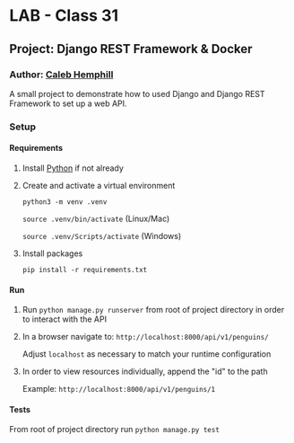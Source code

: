 # LAB - Class 31

## Project: Django REST Framework & Docker

### Author: [Caleb Hemphill](https://github.com/kaylubh)

A small project to demonstrate how to used Django and Django REST Framework to set up a web API.

### Setup

#### Requirements

1. Install [Python](https://www.python.org/) if not already

1. Create and activate a virtual environment

    `python3 -m venv .venv`

    `source .venv/bin/activate` (Linux/Mac)

    `source .venv/Scripts/activate` (Windows)

1. Install packages

    `pip install -r requirements.txt`

#### Run

1. Run `python manage.py runserver` from root of project directory in order to interact with the API

1. In a browser navigate to: `http://localhost:8000/api/v1/penguins/`

    Adjust `localhost` as necessary to match your runtime configuration

1. In order to view resources individually, append the "id" to the path

    Example: `http://localhost:8000/api/v1/penguins/1`

#### Tests

From root of project directory run `python manage.py test`
